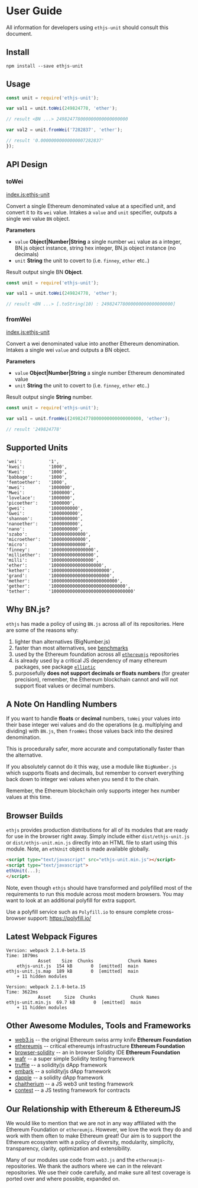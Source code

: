 # User Guide

All information for developers using `ethjs-unit` should consult this document.

## Install

```
npm install --save ethjs-unit
```

## Usage

```js
const unit = require('ethjs-unit');

var val1 = unit.toWei(249824778, 'ether');

// result <BN ...> 249824778000000000000000000

var val2 = unit.fromWei('7282837', 'ether');

// result '0.00000000000000007282837'
});
```

## API Design

### toWei

[index.js:ethjs-unit](../../../blob/master/src/index.js "Source code on GitHub")

Convert a single Ethereum denominated value at a specified unit, and convert it to its `wei` value. Intakes a `value` and `unit` specifier, outputs a single wei value `BN` object.

**Parameters**

-   `value` **Object|Number|String** a single number `wei` value as a integer, BN.js object instance, string hex integer, BN.js object instance (no decimals)
-   `unit` **String** the unit to covert to (i.e. `finney`, `ether` etc..)

Result output single BN **Object**.

```js
const unit = require('ethjs-unit');

var val1 = unit.toWei(249824778, 'ether');

// result <BN ...> [.toString(10) : 249824778000000000000000000]
```

### fromWei

[index.js:ethjs-unit](../../../blob/master/src/index.js "Source code on GitHub")

Convert a wei denominated value into another Ethereum denomination. Intakes a single wei `value` and outputs a BN object.

**Parameters**

-   `value` **Object|Number|String** a single number Ethereum denominated value
-   `unit` **String** the unit to covert to (i.e. `finney`, `ether` etc..)

Result output single **String** number.

```js
const unit = require('ethjs-unit');

var val1 = unit.fromWei(249824778000000000000000000, 'ether');

// result '249824778'
```

## Supported Units

```
'wei':          '1',
'kwei':         '1000',
'Kwei':         '1000',
'babbage':      '1000',
'femtoether':   '1000',
'mwei':         '1000000',
'Mwei':         '1000000',
'lovelace':     '1000000',
'picoether':    '1000000',
'gwei':         '1000000000',
'Gwei':         '1000000000',
'shannon':      '1000000000',
'nanoether':    '1000000000',
'nano':         '1000000000',
'szabo':        '1000000000000',
'microether':   '1000000000000',
'micro':        '1000000000000',
'finney':       '1000000000000000',
'milliether':   '1000000000000000',
'milli':        '1000000000000000',
'ether':        '1000000000000000000',
'kether':       '1000000000000000000000',
'grand':        '1000000000000000000000',
'mether':       '1000000000000000000000000',
'gether':       '1000000000000000000000000000',
'tether':       '1000000000000000000000000000000'
```

## Why BN.js?

`ethjs` has made a policy of using `BN.js` across all of its repositories. Here are some of the reasons why:

  1. lighter than alternatives (BigNumber.js)
  2. faster than most alternatives, see [benchmarks](https://github.com/indutny/bn.js/issues/89)
  3. used by the Ethereum foundation across all [`ethereumjs`](https://github.com/ethereumjs) repositories
  4. is already used by a critical JS dependency of many ethereum packages, see package [`elliptic`](https://github.com/indutny/elliptic)
  5. purposefully **does not support decimals or floats numbers** (for greater precision), remember, the Ethereum blockchain cannot and will not support float values or decimal numbers.

## A Note On Handling Numbers

If you want to handle **floats** or **decimal** numbers, `toWei` your values into their base integer wei values and do the operations (e.g. multiplying and dividing) with `BN.js`, then `fromWei` those values back into the desired denomination.

This is procedurally safer, more accurate and computationally faster than the alternative.

If you absolutely cannot do it this way, use a module like `BigNumber.js` which supports floats and decimals, but remember to convert everything back down to integer wei values when you send it to the chain.

Remember, the Ethereum blockchain only supports integer hex number values at this time.

## Browser Builds

`ethjs` provides production distributions for all of its modules that are ready for use in the browser right away. Simply include either `dist/ethjs-unit.js` or `dist/ethjs-unit.min.js` directly into an HTML file to start using this module. Note, an `ethUnit` object is made available globally.

```html
<script type="text/javascript" src="ethjs-unit.min.js"></script>
<script type="text/javascript">
ethUnit(...);
</script>
```

Note, even though `ethjs` should have transformed and polyfilled most of the requirements to run this module across most modern browsers. You may want to look at an additional polyfill for extra support.

Use a polyfill service such as `Polyfill.io` to ensure complete cross-browser support:
https://polyfill.io/

## Latest Webpack Figures

```
Version: webpack 2.1.0-beta.15
Time: 1079ms
            Asset    Size  Chunks             Chunk Names
    ethjs-unit.js  154 kB       0  [emitted]  main
ethjs-unit.js.map  189 kB       0  [emitted]  main
    + 11 hidden modules

Version: webpack 2.1.0-beta.15
Time: 3622ms
            Asset     Size  Chunks             Chunk Names
ethjs-unit.min.js  69.7 kB       0  [emitted]  main
    + 11 hidden modules
```

## Other Awesome Modules, Tools and Frameworks

 - [web3.js](https://github.com/ethereum/web3.js) -- the original Ethereum swiss army knife **Ethereum Foundation**
 - [ethereumjs](https://github.com/ethereumjs) -- critical ethereumjs infrastructure **Ethereum Foundation**
 - [browser-solidity](https://ethereum.github.io/browser-solidity) -- an in browser Solidity IDE **Ethereum Foundation**
 - [wafr](https://github.com/silentcicero/wafr) -- a super simple Solidity testing framework
 - [truffle](https://github.com/ConsenSys/truffle) -- a solidity/js dApp framework
 - [embark](https://github.com/iurimatias/embark-framework) -- a solidity/js dApp framework
 - [dapple](https://github.com/nexusdev/dapple) -- a solidity dApp framework
 - [chaitherium](https://github.com/SafeMarket/chaithereum) -- a JS web3 unit testing framework
 - [contest](https://github.com/DigixGlobal/contest) -- a JS testing framework for contracts

## Our Relationship with Ethereum & EthereumJS

 We would like to mention that we are not in any way affiliated with the Ethereum Foundation or `ethereumjs`. However, we love the work they do and work with them often to make Ethereum great! Our aim is to support the Ethereum ecosystem with a policy of diversity, modularity, simplicity, transparency, clarity, optimization and extensibility.

 Many of our modules use code from `web3.js` and the `ethereumjs-` repositories. We thank the authors where we can in the relevant repositories. We use their code carefully, and make sure all test coverage is ported over and where possible, expanded on.
